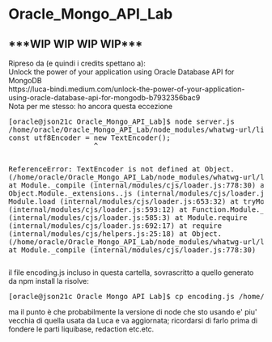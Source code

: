 # Oracle_Mongo_API_Lab
<H2>***WIP WIP WIP WIP***</H2>
Ripreso da (e quindi i credits spettano a):<br>
  Unlock the power of your application using Oracle Database API for MongoDB<br>
  https://luca-bindi.medium.com/unlock-the-power-of-your-application-using-oracle-database-api-for-mongodb-b7932356bac9<br>
Nota per me stesso: ho ancora questa eccezione<br>
<pre>
[oracle@json21c Oracle_Mongo_API_Lab]$ node server.js
/home/oracle/Oracle_Mongo_API_Lab/node_modules/whatwg-url/lib/encoding.js:3
const utf8Encoder = new TextEncoder();
                    ^

ReferenceError: TextEncoder is not defined
    at Object.<anonymous> (/home/oracle/Oracle_Mongo_API_Lab/node_modules/whatwg-url/lib/encoding.js:3:21)
    at Module._compile (internal/modules/cjs/loader.js:778:30)
    at Object.Module._extensions..js (internal/modules/cjs/loader.js:789:10)
    at Module.load (internal/modules/cjs/loader.js:653:32)
    at tryModuleLoad (internal/modules/cjs/loader.js:593:12)
    at Function.Module._load (internal/modules/cjs/loader.js:585:3)
    at Module.require (internal/modules/cjs/loader.js:692:17)
    at require (internal/modules/cjs/helpers.js:25:18)
    at Object.<anonymous> (/home/oracle/Oracle_Mongo_API_Lab/node_modules/whatwg-url/lib/url-state-machine.js:5:34)
    at Module._compile (internal/modules/cjs/loader.js:778:30)
</pre>
il file encoding.js incluso in questa cartella, sovrascritto a quello generato da npm install la risolve:
<pre>
[oracle@json21c Oracle_Mongo_API_Lab]$ cp encoding.js /home/oracle/Oracle_Mongo_API_Lab/node_modules/whatwg-url/lib/encoding.js
</pre>
ma il punto è che probabilmente la versione di node che sto usando e' piu' vecchia di quella usata da Luca e va aggiornata; ricordarsi di farlo prima di fondere le parti liquibase, redaction etc.etc.


